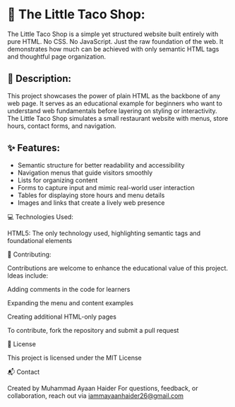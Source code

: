 # 🌮 The Little Taco Shop:

The Little Taco Shop is a simple yet structured website built entirely with pure HTML. No CSS. No JavaScript. Just the raw foundation of the web. It demonstrates how much can be achieved with only semantic HTML tags and thoughtful page organization.

## 📖 Description:

This project showcases the power of plain HTML as the backbone of any web page. It serves as an educational example for beginners who want to understand web fundamentals before layering on styling or interactivity. The Little Taco Shop simulates a small restaurant website with menus, store hours, contact forms, and navigation.

## ✨ Features:

- Semantic structure for better readability and accessibility  
- Navigation menus that guide visitors smoothly  
- Lists for organizing content  
- Forms to capture input and mimic real-world user interaction  
- Tables for displaying store hours and menu details  
- Images and links that create a lively web presence

💻 Technologies Used:

HTML5: The only technology used, highlighting semantic tags and foundational elements

🤝 Contributing:

Contributions are welcome to enhance the educational value of this project. Ideas include:

Adding comments in the code for learners

Expanding the menu and content examples

Creating additional HTML-only pages

To contribute, fork the repository and submit a pull request

📜 License

This project is licensed under the MIT License

📬 Contact

Created by Muhammad Ayaan Haider
For questions, feedback, or collaboration, reach out via iammayaanhaider26@gmail.com
